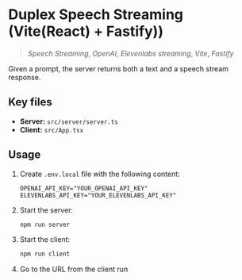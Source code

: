 # Duplex Speech Streaming (Vite(React) + Fastify))

> _Speech Streaming_, _OpenAI_, _Elevenlabs_ _streaming_, _Vite_, _Fastify_

Given a prompt, the server returns both a text and a speech stream response.

## Key files

- **Server:** `src/server/server.ts`
- **Client:** `src/App.tsx`

## Usage

1. Create `.env.local` file with the following content:

   ```
   OPENAI_API_KEY="YOUR_OPENAI_API_KEY"
   ELEVENLABS_API_KEY="YOUR_ELEVENLABS_API_KEY"
   ```

2. Start the server:

   ```sh
   npm run server
   ```

3. Start the client:

   ```sh
   npm run client
   ```

4. Go to the URL from the client run
